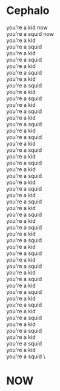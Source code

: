 # Cephalo

you're a kid now \
you're a squid now \
you're a kid \
you're a squid \
you're a kid \
you're a squid \
you're a kid \
you're a squid \
you're a kid \
you're a squid \
you're a kid \
you're a squid \
you're a kid \
you're a squid \
you're a kid \
you're a squid \
you're a kid \
you're a squid \
you're a kid \
you're a squid \
you're a kid \
you're a squid \
you're a kid \
you're a squid \
you're a kid \
you're a squid \
you're a kid \
you're a squid \
you're a kid \
you're a squid \
you're a kid \
you're a squid \
you're a kid \
you're a squid \
you're a kid \
you're a squid \
you're a kid \
you're a squid \
you're a kid \
you're a squid \
you're a kid \
you're a squid \
you're a kid \
you're a squid \
you're a kid \
you're a squid \
you're a kid \
you're a squid \
you're a kid \
you're a squid \
you're a kid \
you're a squid \
# NOW
